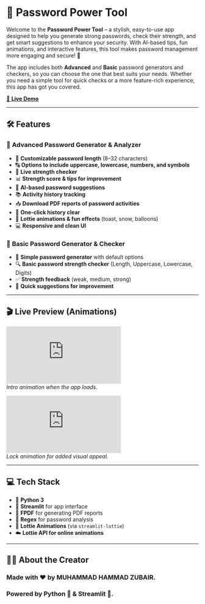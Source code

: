 # 🔐 Password Power Tool

Welcome to the **Password Power Tool** – a stylish, easy-to-use app designed to help you generate strong passwords, check their strength, and get smart suggestions to enhance your security. With AI-based tips, fun animations, and interactive features, this tool makes password management more engaging and secure! 🚀

The app includes both **Advanced** and **Basic** password generators and checkers, so you can choose the one that best suits your needs. Whether you need a simple tool for quick checks or a more feature-rich experience, this app has got you covered.

[🎯 **Live Demo**](https://passwordstrengthbymhz.streamlit.app/)

---

## 🛠️ Features

### 🔹 **Advanced Password Generator & Analyzer**
- 🔢 **Customizable password length** (8–32 characters)
- 🔠 **Options to include uppercase, lowercase, numbers, and symbols**
- 🚀 **Live strength checker**
- 📊 **Strength score & tips for improvement**
- 🤖 **AI-based password suggestions**
- 📚 **Activity history tracking**
- 📥 **Download PDF reports of password activities**
- 🧹 **One-click history clear**
- 🔐 **Lottie animations & fun effects** (toast, snow, balloons)
- 💻 **Responsive and clean UI**

### 🔸 **Basic Password Generator & Checker**
- 🔑 **Simple password generator** with default options
- 🔍 **Basic password strength checker** (Length, Uppercase, Lowercase, Digits)
- ✅ **Strength feedback** (weak, medium, strong)
- 📝 **Quick suggestions for improvement**

---

## 🎬 Live Preview (Animations)

![Intro Animation](https://assets10.lottiefiles.com/packages/lf20_ydo1amjm.json)  
*Intro animation when the app loads.*

![Lock Animation](https://assets2.lottiefiles.com/packages/lf20_7wkc7spn.json)  
*Lock animation for added visual appeal.*

---

## 💻 Tech Stack

- 🐍 **Python 3**
- 🌟 **Streamlit** for app interface
- 📄 **FPDF** for generating PDF reports
- 🔗 **Regex** for password analysis
- 🎨 **Lottie Animations** (via `streamlit-lottie`)
- ☁️ **Lottie API for online animations**

---
## 👨‍💻 About the Creator
### Made with ❤️ by MUHAMMAD HAMMAD ZUBAIR.
### Powered by Python 🐍 & Streamlit 🌟.
